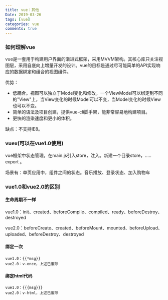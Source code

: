 ```yaml
---
title: vue：其他
Date: 2019-03-26
tags: [vue]
categories: vue
comments: true
---
```


### 如何理解vue
vue是一套用于构建用户界面的渐进式框架，采用MVVM架构。其核心库只关注视图层，采用自底向上增量开发的设计。vue的目标是通过尽可能简单的API实现响应的数据绑定和组合的视图组件。

优势：
- 低耦合。视图可以独立于Model变化和修改，一个ViewModel可以绑定到不同的"View"上，当View变化的时候Model可以不变，当Model变化的时候View也可以不变。
- 简单的语法及项目创建，提供vue-cli脚手架，能非常容易地构建项目。
- 更快的渲染速度和更小的体积。

缺点：不支持IE8。

### vuex(可以在vue1.0使用)
vue框架中状态管理。在main.js引入store，注入。新建一个目录store，….. export 。

场景有：单页应用中，组件之间的状态。音乐播放、登录状态、加入购物车


### vue1.0和vue2.0的区别
#### 生命周期不一样
vue1.0：init、created、beforeCompile、compiled、ready、beforeDestroy、destroyed

vue2.0：beforeCreate、created、beforeMount、mounted、beforeUpload、uploaded、beforeDestroy、destroyed

#### 绑定一次
```
vue1.0：{{*msg}}
vue2.0：v-once，上述已废除
```
#### 绑定html代码
```
vue1.0：{{{msg}}}
vue2.0：v-html，上述已废除
```
